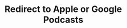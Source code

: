 ---
title: Redirect to Apple or Google Podcasts
redirect_from:
- /078r/
- /zadnja/
redirect_to: https://pod.fo/e/10a377
---